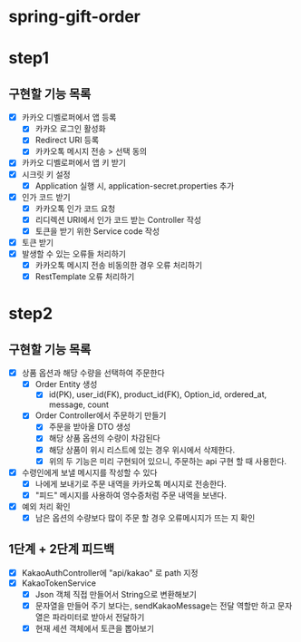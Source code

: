 # spring-gift-order

# step1

## 구현할 기능 목록
- [x] 카카오 디벨로퍼에서 앱 등록
  - [x] 카카오 로그인 활성화
  - [x] Redirect URI 등록
  - [x] 카카오톡 메시지 전송 > 선택 동의
- [x] 카카오 디벨로퍼에서 앱 키 받기
- [x] 시크릿 키 설정
  - [x] Application 실행 시, application-secret.properties 추가
- [x] 인가 코드 받기
  - [x] 카카오톡 인가 코드 요청
  - [x] 리디렉션 URI에서 인가 코드 받는 Controller 작성
  - [x] 토큰을 받기 위한 Service code 작성
- [x] 토큰 받기
- [x] 발생할 수 있는 오류들 처리하기
  - [x] 카카오톡 메시지 전송 비동의한 경우 오류 처리하기
  - [x] RestTemplate 오류 처리하기

# step2

## 구현할 기능 목록
- [x] 상품 옵션과 해당 수량을 선택하여 주문한다
  - [x] Order Entity 생성
    - [x] id(PK), user_id(FK), product_id(FK), Option_id, ordered_at, message, count
  - [x] Order Controller에서 주문하기 만들기
    - [x] 주문을 받아올 DTO 생성
    - [x] 해당 상품 옵션의 수량이 차감된다
    - [x] 해당 상품이 위시 리스트에 있는 경우 위시에서 삭제한다.
    - [x] 위의 두 기능은 미리 구현되어 있으니, 주문하는 api 구현 할 때 사용한다.

- [x] 수령인에게 보낼 메시지를 작성할 수 있다
  - [x] 나에게 보내기로 주문 내역을 카카오톡 메시지로 전송한다.
  - [x] "피드" 메시지를 사용하여 영수증처럼 주문 내역을 보낸다.
  
- [x] 예외 처리 확인
  - [x] 남은 옵션의 수량보다 많이 주문 할 경우 오류메시지가 뜨는 지 확인

## 1단계 + 2단계 피드백
- [x] KakaoAuthController에 "api/kakao" 로 path 지정
- [x] KakaoTokenService
  - [x] Json 객체 직접 만들어서 String으로 변환해보기
  - [x] 문자열을 만들어 주기 보다는, sendKakaoMessage는 전달 역할만 하고 문자열은 파라미터로 받아서 전달하기
  - [x] 현재 세션 객체에서 토큰을 뽑아보기
